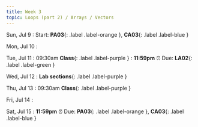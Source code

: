 ```yaml
---
title: Week 3
topic: Loops (part 2) / Arrays / Vectors
---
```

Sun, Jul 9
: Start: **PA03**{: .label .label-orange }, **CA03**{: .label .label-blue }


Mon, Jul 10
: 

Tue, Jul 11
: 09:30am **Class**{: .label .label-purple }
: **11:59pm**  ⏰  Due: **LA02**{: .label .label-green }


Wed, Jul 12
: **Lab sections**{: .label .label-purple }


Thu, Jul 13
: 09:30am **Class**{: .label .label-purple } 


Fri, Jul 14
: 

Sat, Jul 15
: **11:59pm**  ⏰  Due: **PA03**{: .label .label-orange }, **CA03**{: .label .label-blue }


